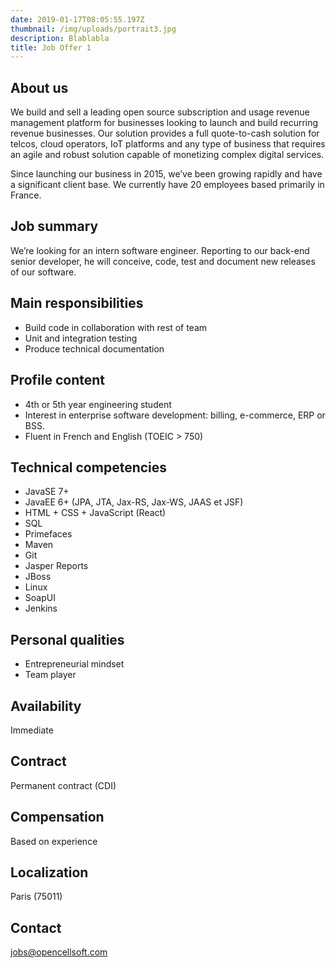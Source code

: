 ```yaml
---
date: 2019-01-17T08:05:55.197Z
thumbnail: /img/uploads/portrait3.jpg
description: Blablabla
title: Job Offer 1
---
```

## **About us**

We build and sell a leading open source subscription and usage revenue management platform for businesses looking to launch and build recurring revenue businesses. Our solution provides a full quote-to-cash solution for telcos, cloud operators, IoT platforms and any type of business that requires an agile and robust solution capable of monetizing complex digital services.

Since launching our business in 2015, we’ve been growing rapidly and have a significant client base. We currently have 20 employees based primarily in France.



## Job summary

We’re looking for an intern software engineer. Reporting to our back-end senior developer, he will conceive, code, test and document new releases of our software.



## Main responsibilities

* Build code in collaboration with rest of team
* Unit and integration testing
* Produce technical documentation



## Profile content

* 4th or 5th year engineering student
* Interest in enterprise software development: billing, e-commerce, ERP or BSS.
* Fluent in French and English (TOEIC > 750)



## Technical competencies

* JavaSE 7+
* JavaEE 6+ (JPA, JTA, Jax-RS, Jax-WS, JAAS et JSF)
* HTML + CSS + JavaScript (React)
* SQL
* Primefaces
* Maven
* Git
* Jasper Reports
* JBoss
* Linux
* SoapUI
* Jenkins



## Personal qualities

* Entrepreneurial mindset
* Team player



## Availability

Immediate



## Contract

Permanent contract (CDI)



## Compensation

Based on experience



## Localization

Paris (75011)



## Contact

jobs@opencellsoft.com
